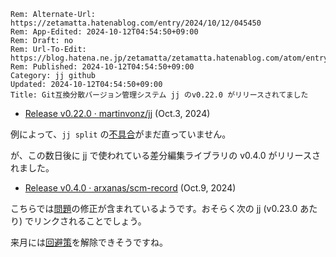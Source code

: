 ```header
Rem: Alternate-Url: https://zetamatta.hatenablog.com/entry/2024/10/12/045450
Rem: App-Edited: 2024-10-12T04:54:50+09:00
Rem: Draft: no
Rem: Url-To-Edit: https://blog.hatena.ne.jp/zetamatta/zetamatta.hatenablog.com/atom/entry/6802340630913331144
Rem: Published: 2024-10-12T04:54:50+09:00
Category: jj github
Updated: 2024-10-12T04:54:50+09:00
Title: Git互換分散バージョン管理システム jj のv0.22.0 がリリースされてました
```
- [Release v0.22.0 · martinvonz/jj](https://github.com/martinvonz/jj/releases/tag/v0.22.0) (Oct.3, 2024)

例によって、`jj split` の[不具合](https://zetamatta.hatenablog.com/entry/2024/06/28/035537)がまだ直っていません。

が、この数日後に jj で使われている差分編集ライブラリの v0.4.0 がリリースされました。

- [Release v0.4.0 · arxanas/scm-record](https://github.com/arxanas/scm-record/releases/tag/v0.4.0) (Oct.9, 2024)

こちらでは[問題](https://github.com/arxanas/scm-record/issues/57)の修正が含まれているようです。おそらく次の jj (v0.23.0 あたり) でリンクされることでしょう。

来月には[回避策](https://zetamatta.hatenablog.com/entry/2024/08/08/092304)を解除できそうですね。
